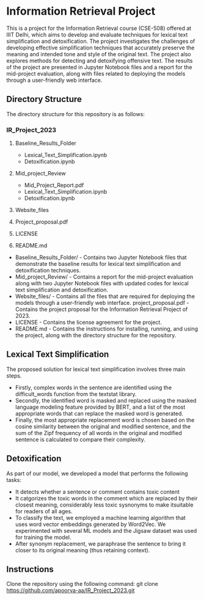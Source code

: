 # Information Retrieval Project

This is a project for the Information Retrieval course (CSE-508) offered at IIIT Delhi, which aims to develop and evaluate techniques for lexical text simplification and detoxification. The project investigates the challenges of developing effective simplification techniques that accurately preserve the meaning and intended tone and style of the original text. The project also explores methods for detecting and detoxifying offensive text. The results of the project are presented in Jupyter Notebook files and a report for the mid-project evaluation, along with files related to deploying the models through a user-friendly web interface.

## Directory Structure
The directory structure for this repository is as follows:

### IR_Project_2023
1. Baseline_Results_Folder
    - Lexical_Text_Simplification.ipynb
    - Detoxification.ipynb

2. Mid_project_Review
    - Mid_Project_Report.pdf
    - Lexical_Text_Simplification.ipynb
    - Detoxification.ipynb

3. Website_files

4. Project_proposal.pdf

5. LICENSE

6. README.md

* Baseline_Results_Folder/ - Contains two Jupyter Notebook files that demonstrate the baseline results for lexical text simplification and detoxification techniques.
* Mid_project_Review/ - Contains a report for the mid-project evaluation along with two Jupyter Notebook files with updated codes for lexical text simplification and detoxification.
* Website_files/ - Contains all the files that are required for deploying the models through a user-friendly web interface.
project_proposal.pdf - Contains the project proposal for the Information Retrieval Project of 2023.
* LICENSE - Contains the license agreement for the project.
* README.md - Contains the instructions for installing, running, and using the project, along with the directory structure for the repository.

## Lexical Text Simplification

The proposed solution for lexical text simplification involves three main steps. 
* Firstly, complex words in the sentence are identified using the difficult_words function from the textstat library. 
* Secondly, the identified word is masked and replaced using the masked language modeling feature provided by BERT, and a list of the most appropriate words that can replace the masked word is generated. 
* Finally, the most appropriate replacement word is chosen based on the cosine similarity between the original and modified sentence, and the sum of the Zipf frequency of all words in the original and modified sentence is calculated to compare their complexity.

## Detoxification
As part of our model, we developed a model that performs the following tasks: 
* It detects whether a sentence or comment contains toxic content
* It catgorizes the toxic words in the comment which are replaced by their closest meaning, considerably less toxic sysnonyms to make itsuitable for readers of all ages. 
* To classify the text, we employed a machine learning algorithm that uses word vector embeddings generated by Word2Vec. We experimented with several ML models and the Jigsaw dataset was used for training the model. 
* After synonym replacement, we paraphrase the sentence to bring it closer to its original meaning (thus retaining context).

## Instructions
Clone the repository using the following command: git clone https://github.com/apoorva-aa/IR_Project_2023.git
